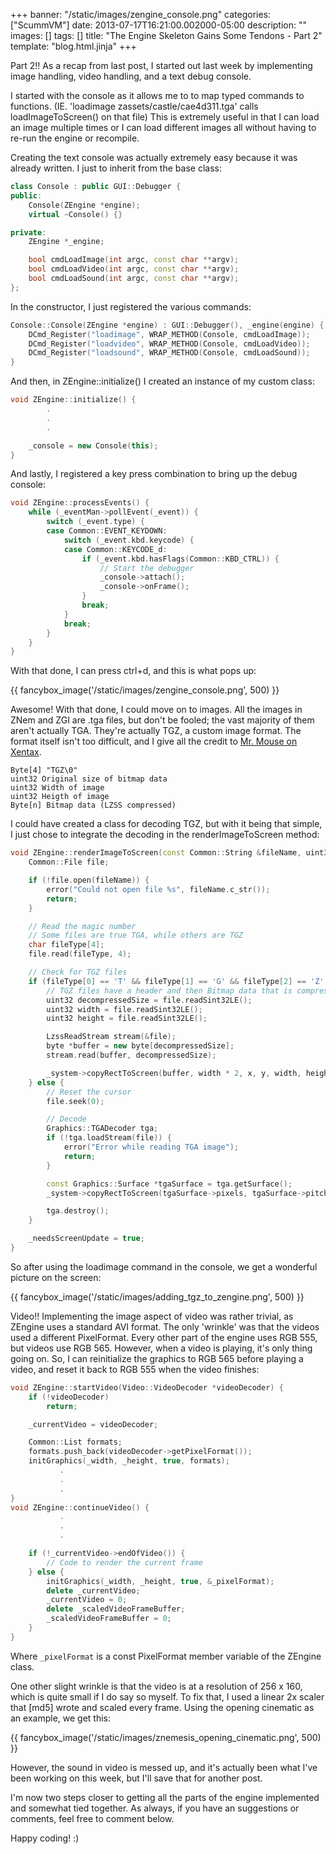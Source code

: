 +++
banner: "/static/images/zengine_console.png"
categories: ["ScummVM"]
date: 2013-07-17T16:21:00.002000-05:00
description: ""
images: []
tags: []
title: "The Engine Skeleton Gains Some Tendons - Part 2"
template: "blog.html.jinja"
+++

Part 2!! As a recap from last post, I started out last week by implementing image handling, video handling, and a text debug console.

I started with the console as it allows me to to map typed commands to functions. (IE. 'loadimage zassets/castle/cae4d311.tga' calls loadImageToScreen() on that file) This is extremely useful in that I can load an image multiple times or I can load different images all without having to re-run the engine or recompile.

Creating the text console was actually extremely easy because it was already written. I just to inherit from the base class:

```cpp
class Console : public GUI::Debugger {
public:
    Console(ZEngine *engine);
    virtual ~Console() {}

private:
    ZEngine *_engine;

    bool cmdLoadImage(int argc, const char **argv);
    bool cmdLoadVideo(int argc, const char **argv);
    bool cmdLoadSound(int argc, const char **argv);
};
```

In the constructor, I just registered the various commands:

```cpp
Console::Console(ZEngine *engine) : GUI::Debugger(), _engine(engine) {
    DCmd_Register("loadimage", WRAP_METHOD(Console, cmdLoadImage));
    DCmd_Register("loadvideo", WRAP_METHOD(Console, cmdLoadVideo));
    DCmd_Register("loadsound", WRAP_METHOD(Console, cmdLoadSound));
}
```

And then, in ZEngine::initialize() I created an instance of my custom class:

```cpp
void ZEngine::initialize() {
        .
        .
        .

    _console = new Console(this);
}
```

And lastly, I registered a key press combination to bring up the debug console:

```cpp
void ZEngine::processEvents() {
    while (_eventMan->pollEvent(_event)) {
        switch (_event.type) {
        case Common::EVENT_KEYDOWN:
            switch (_event.kbd.keycode) {
            case Common::KEYCODE_d:
                if (_event.kbd.hasFlags(Common::KBD_CTRL)) {
                    // Start the debugger
                    _console->attach();
                    _console->onFrame();
                }
                break;
            }
            break;
        }
    }
}
```

With that done, I can press ctrl+d, and this is what pops up:

{{ fancybox_image('/static/images/zengine_console.png', 500) }}

Awesome! With that done, I could move on to images. All the images in ZNem and ZGI are .tga files, but don't be fooled; the vast majority of them aren't actually TGA. They're actually TGZ, a custom image format. The format itself isn't too difficult, and I give all the credit to [Mr. Mouse on Xentax](http://forum.xentax.com/viewtopic.php?f=18&amp;t=3511&amp;sid=af21b2ecfc2990f4cdec70a1585df31a).

```text
Byte[4] "TGZ\0"
uint32 Original size of bitmap data
uint32 Width of image
uint32 Heigth of image
Byte[n] Bitmap data (LZSS compressed)
```

I could have created a class for decoding TGZ, but with it being that simple, I just chose to integrate the decoding in the renderImageToScreen method:

```cpp
void ZEngine::renderImageToScreen(const Common::String &fileName, uint32 x, uint32 y) {
    Common::File file;

    if (!file.open(fileName)) {
        error("Could not open file %s", fileName.c_str());
        return;
    }

    // Read the magic number
    // Some files are true TGA, while others are TGZ
    char fileType[4];
    file.read(fileType, 4);

    // Check for TGZ files
    if (fileType[0] == 'T' && fileType[1] == 'G' && fileType[2] == 'Z' && fileType[3] == '\0') {
        // TGZ files have a header and then Bitmap data that is compressed with LZSS
        uint32 decompressedSize = file.readSint32LE();
        uint32 width = file.readSint32LE();
        uint32 height = file.readSint32LE();

        LzssReadStream stream(&file);
        byte *buffer = new byte[decompressedSize];
        stream.read(buffer, decompressedSize);

        _system->copyRectToScreen(buffer, width * 2, x, y, width, height);
    } else {
        // Reset the cursor
        file.seek(0);

        // Decode
        Graphics::TGADecoder tga;
        if (!tga.loadStream(file)) {
            error("Error while reading TGA image");
            return;
        }

        const Graphics::Surface *tgaSurface = tga.getSurface();
        _system->copyRectToScreen(tgaSurface->pixels, tgaSurface->pitch, x, y, tgaSurface->w, tgaSurface->h);

        tga.destroy();
    }

    _needsScreenUpdate = true;
}
```

So after using the loadimage command in the console, we get a wonderful picture on the screen:

{{ fancybox_image('/static/images/adding_tgz_to_zengine.png', 500) }}

Video!! Implementing the image aspect of video was rather trivial, as ZEngine uses a standard AVI format. The only 'wrinkle' was that the videos used a different PixelFormat. Every other part of the engine uses RGB 555, but videos use RGB 565. However, when a video is playing, it's only thing going on. So, I can reinitialize the graphics to RGB 565 before playing a video, and reset it back to RGB 555 when the video finishes:

```cpp
void ZEngine::startVideo(Video::VideoDecoder *videoDecoder) {
    if (!videoDecoder)
        return;

    _currentVideo = videoDecoder;

    Common::List formats;
    formats.push_back(videoDecoder->getPixelFormat());
    initGraphics(_width, _height, true, formats);
           .
           .
           .
}
void ZEngine::continueVideo() {
           .
           .
           .

    if (!_currentVideo->endOfVideo()) {
        // Code to render the current frame
    } else {
        initGraphics(_width, _height, true, &_pixelFormat);
        delete _currentVideo;
        _currentVideo = 0;
        delete _scaledVideoFrameBuffer;
        _scaledVideoFrameBuffer = 0;
    }
}
```

Where `_pixelFormat` is a const PixelFormat member variable of the ZEngine class.

One other slight wrinkle is that the video is at a resolution of 256 x 160, which is quite small if I do say so myself. To fix that, I used a linear 2x scaler that [md5] wrote and scaled every frame. Using the opening cinematic as an example, we get this:

{{ fancybox_image('/static/images/znemesis_opening_cinematic.png', 500) }}

However, the sound in video is messed up, and it's actually been what I've been working on this week, but I'll save that for another post.

I'm now two steps closer to getting all the parts of the engine implemented and somewhat tied together. As always, if you have an suggestions or comments, feel free to comment below.

Happy coding! :)
